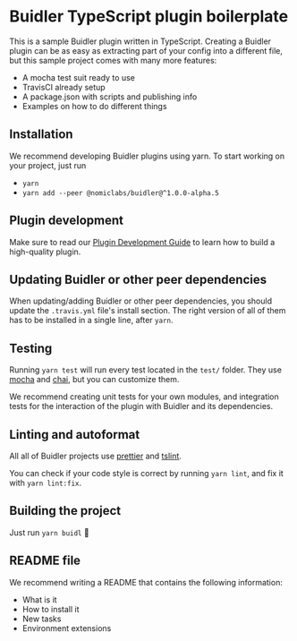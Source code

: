 # Buidler TypeScript plugin boilerplate

This is a sample Buidler plugin written in TypeScript. Creating a Buidler plugin can be as easy as extracting part of your config into a different file, but this sample project comes with many more features:

- A mocha test suit ready to use
- TravisCI already setup
- A package.json with scripts and publishing info
- Examples on how to do different things

## Installation

We recommend developing Buidler plugins using yarn. To start working on your project, just run

- `yarn`
- `yarn add --peer @nomiclabs/buidler@^1.0.0-alpha.5`

## Plugin development

Make sure to read our [Plugin Development Guide](https://github.com/nomiclabs/buidler/wiki/Plugin-development-guide) to learn how to build a high-quality plugin.

## Updating Buidler or other peer dependencies

When updating/adding Buidler or other peer dependencies, you should update the `.travis.yml` file's install section. The right version of all of them has to be installed in a single line, after `yarn`.

## Testing

Running `yarn test` will run every test located in the `test/` folder. They use [mocha](https://mochajs.org) and [chai](https://www.chaijs.com/), but you can customize them.

We recommend creating unit tests for your own modules, and integration tests for the interaction of the plugin with Buidler and its dependencies.

## Linting and autoformat

All all of Buidler projects use [prettier](https://prettier.io/) and [tslint](https://palantir.github.io/tslint/).

You can check if your code style is correct by running `yarn lint`, and fix it with `yarn lint:fix`.

## Building the project

Just run `yarn buidl` ️👷‍

## README file

We recommend writing a README that contains the following information:

* What is it
* How to install it
* New tasks
* Environment extensions
